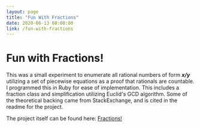 ```yaml
---
layout: page
title: "Fun With Fractions"
date: 2020-06-13 08:00:00
link: /fun-with-fractions
---
```


# Fun with Fractions!
This was a small experiment to enumerate all rational numbers of form ***x/y***
utilizing a set of piecewise equations as a proof that rationals are countable. 
I programmed this in Ruby for ease of implementation. This includes a fraction class 
and simplification utilizing Euclid's GCD algorithm. Some of the theoretical backing 
came from StackExchange, and is cited in the readme for the project.  

The project itself can be found here:
[Fractions!](https://github.com/jrichards15/ruby-fractions)

